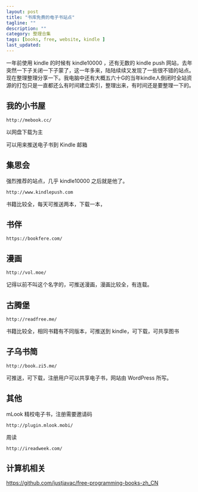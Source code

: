```yaml
---
layout: post
title: "书库免费的电子书站点"
tagline: ""
description: ""
category: 整理合集
tags: [books, free, website, kindle ]
last_updated: 
---
```


一年前使用 kindle 的时候有 kindle10000 ，还有无数的 kindle push 网站，去年突然一下子关闭一下子蒙了，这一年多来，陆陆续续又发现了一些很不错的站点。现在整理整理分享一下。我电脑中还有大概五六十G的当年kindle人倒闭时全站资源的打包只是一直都还么有时间建立索引，整理出来，有时间还是要整理一下的。

## 我的小书屋

    http://mebook.cc/

以网盘下载为主

可以用来推送电子书到 Kindle 邮箱

## 集思会
强烈推荐的站点，几乎 kindle10000 之后就是他了。

    http://www.kindlepush.com

书籍比较全，每天可推送两本，下载一本，

## 书伴

    https://bookfere.com/

## 漫画

    http://vol.moe/

记得以前不叫这个名字的，可推送漫画，漫画比较全，有连载。

## 古腾堡

    http://readfree.me/

书籍比较全，相同书籍有不同版本，可推送到 kindle，可下载，可共享图书

## 子乌书简

    http://book.zi5.me/

可推送，可下载，注册用户可以共享电子书，网站由 WordPress 所写。

## 其他
mLook 精校电子书，注册需要邀请码

    http://plugin.mlook.mobi/

周读

    http://ireadweek.com/

## 计算机相关

https://github.com/justjavac/free-programming-books-zh_CN



